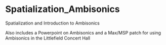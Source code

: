 # Spatialization_Ambisonics
Spatialization and Introduction to Ambisonics

Also includes a Powerpoint on Ambisonics and a Max/MSP patch for using Ambisonics in 
the Littlefield Concert Hall
